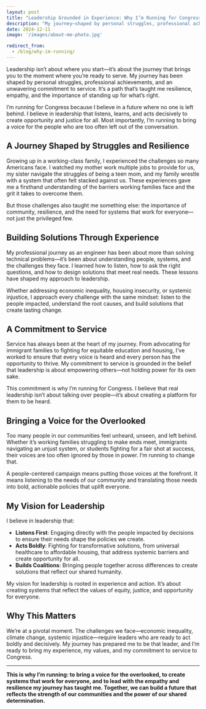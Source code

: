 ```yaml
---
layout: post
title: "Leadership Grounded in Experience: Why I’m Running for Congress"
description: "My journey—shaped by personal struggles, professional achievements, and a commitment to service—has prepared me to lead. I’m running for Congress to bring a voice for the people who are too often left out of the conversation."
date: 2024-12-11
image: '/images/about-me-photo.jpg'

redirect_from:
  - /blog/why-im-running/
---
```


Leadership isn’t about where you start—it’s about the journey that brings you to the moment where you’re ready to serve. My journey has been shaped by personal struggles, professional achievements, and an unwavering commitment to service. It’s a path that’s taught me resilience, empathy, and the importance of standing up for what’s right.

I’m running for Congress because I believe in a future where no one is left behind. I believe in leadership that listens, learns, and acts decisively to create opportunity and justice for all. Most importantly, I’m running to bring a voice for the people who are too often left out of the conversation.

## A Journey Shaped by Struggles and Resilience

Growing up in a working-class family, I experienced the challenges so many Americans face. I watched my mother work multiple jobs to provide for us, my sister navigate the struggles of being a teen mom, and my family wrestle with a system that often felt stacked against us. These experiences gave me a firsthand understanding of the barriers working families face and the grit it takes to overcome them.

But those challenges also taught me something else: the importance of community, resilience, and the need for systems that work for everyone—not just the privileged few.

## Building Solutions Through Experience

My professional journey as an engineer has been about more than solving technical problems—it’s been about understanding people, systems, and the challenges they face. I learned how to listen, how to ask the right questions, and how to design solutions that meet real needs. These lessons have shaped my approach to leadership.

Whether addressing economic inequality, housing insecurity, or systemic injustice, I approach every challenge with the same mindset: listen to the people impacted, understand the root causes, and build solutions that create lasting change.

## A Commitment to Service

Service has always been at the heart of my journey. From advocating for immigrant families to fighting for equitable education and housing, I’ve worked to ensure that every voice is heard and every person has the opportunity to thrive. My commitment to service is grounded in the belief that leadership is about empowering others—not holding power for its own sake.

This commitment is why I’m running for Congress. I believe that real leadership isn’t about talking over people—it’s about creating a platform for them to be heard.

## Bringing a Voice for the Overlooked

Too many people in our communities feel unheard, unseen, and left behind. Whether it’s working families struggling to make ends meet, immigrants navigating an unjust system, or students fighting for a fair shot at success, their voices are too often ignored by those in power. I’m running to change that.

A people-centered campaign means putting those voices at the forefront. It means listening to the needs of our community and translating those needs into bold, actionable policies that uplift everyone.

## My Vision for Leadership

I believe in leadership that:

- **Listens First**: Engaging directly with the people impacted by decisions to ensure their needs shape the policies we create.  
- **Acts Boldly**: Fighting for transformative solutions, from universal healthcare to affordable housing, that address systemic barriers and create opportunity for all.  
- **Builds Coalitions**: Bringing people together across differences to create solutions that reflect our shared humanity.  

My vision for leadership is rooted in experience and action. It’s about creating systems that reflect the values of equity, justice, and opportunity for everyone.

## Why This Matters

We’re at a pivotal moment. The challenges we face—economic inequality, climate change, systemic injustice—require leaders who are ready to act boldly and decisively. My journey has prepared me to be that leader, and I’m ready to bring my experience, my values, and my commitment to service to Congress.

---

**This is why I’m running: to bring a voice for the overlooked, to create systems that work for everyone, and to lead with the empathy and resilience my journey has taught me. Together, we can build a future that reflects the strength of our communities and the power of our shared determination.**